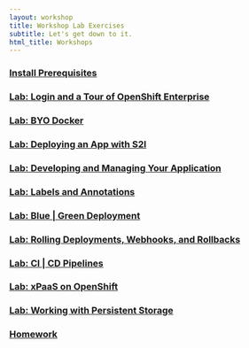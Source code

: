 ```yaml
---
layout: workshop
title: Workshop Lab Exercises
subtitle: Let's get down to it.
html_title: Workshops
---
```


### [Install Prerequisites](workshop-prerequisites.html)

### [Lab: Login and a Tour of OpenShift Enterprise](workshop-lab-welcome.html)

### [Lab: BYO Docker](workshop-lab-byodocker.html)

### [Lab: Deploying an App with S2I](workshop-lab-s2i.html)

### [Lab: Developing and Managing Your Application](workshop-lab-devmanage.html)

### [Lab: Labels and Annotations](workshop-lab-labels.html)

### [Lab: Blue | Green Deployment](workshop-lab-bluegreen.html)

### [Lab: Rolling Deployments, Webhooks, and Rollbacks](workshop-lab-rollbacks.html)

### [Lab: CI | CD Pipelines](workshop-lab-cicd.html)

### [Lab: xPaaS on OpenShift](workshop-lab-xpaas.html)

### [Lab: Working with Persistent Storage](workshop-lab-storage.html)

### [Homework](workshop-homework.html)
